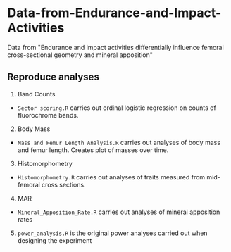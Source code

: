 # Data-from-Endurance-and-Impact-Activities

Data from "Endurance and impact activities differentially influence femoral cross-sectional geometry and mineral apposition"

## Reproduce analyses

1. Band Counts

  - `Sector scoring.R` carries out ordinal logistic regression on counts of fluorochrome bands.

2. Body Mass

  - `Mass and Femur Length Analysis.R` carries out analyses of body mass and femur length. Creates plot of masses over time.

3. Histomorphometry

  - `Histomorphometry.R` carries out analyses of traits measured from mid-femoral cross sections.

4. MAR

  - `Mineral_Apposition_Rate.R` carries out analyses of mineral apposition rates

5. `power_analysis.R` is the original power analyses carried out when designing the experiment
